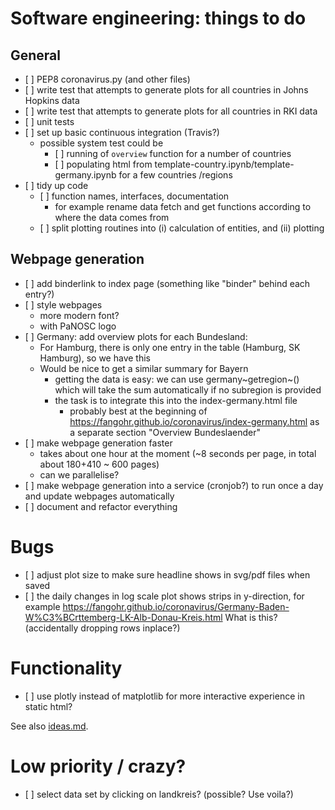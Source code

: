 Software engineering: things to do
==================================

General
-------

-   \[ \] PEP8 coronavirus.py (and other files)
-   \[ \] write test that attempts to generate plots for all countries
    in Johns Hopkins data
-   \[ \] write test that attempts to generate plots for all countries
    in RKI data
-   \[ \] unit tests
-   \[ \] set up basic continuous integration (Travis?)
    -   possible system test could be
        -   \[ \] running of `overview` function for a number of
            countries
        -   \[ \] populating html from
            template-country.ipynb/template-germany.ipynb for a few
            countries /regions
-   \[ \] tidy up code
    -   \[ \] function names, interfaces, documentation
        -   for example rename data fetch and get functions according to
            where the data comes from
    -   \[ \] split plotting routines into (i) calculation of entities, and 
            (ii) plotting

Webpage generation
------------------

-   \[ \] add binderlink to index page (something like \"binder\" behind
    each entry?)
-   \[ \] style webpages
    -   more modern font?
    -   with PaNOSC logo
-   \[ \] Germany: add overview plots for each Bundesland:
    -   For Hamburg, there is only one entry in the table (Hamburg, SK
        Hamburg), so we have this
    -   Would be nice to get a similar summary for Bayern
        -   getting the data is easy: we can use germany~getregion~()
            which will take the sum automatically if no subregion is
            provided
        -   the task is to integrate this into the index-germany.html
            file
            -   probably best at the beginning of
                <https://fangohr.github.io/coronavirus/index-germany.html>
                as a separate section \"Overview Bundeslaender\"
-   \[ \] make webpage generation faster
    -   takes about one hour at the moment (\~8 seconds per page, in
        total about 180+410 \~ 600 pages)
    -   can we parallelise?
-   \[ \] make webpage generation into a service (cronjob?) to run once
    a day and update webpages automatically
-   \[ \] document and refactor everything

Bugs
====

-   \[ \] adjust plot size to make sure headline shows in svg/pdf files
    when saved
-   \[ \] the daily changes in log scale plot shows strips in
    y-direction, for example
    <https://fangohr.github.io/coronavirus/Germany-Baden-W%C3%BCrttemberg-LK-Alb-Donau-Kreis.html>
    What is this? (accidentally dropping rows inplace?)

Functionality
=============

-   \[ \] use plotly instead of matplotlib for more interactive
    experience in static html?

See also [ideas.md](ideas.md).

Low priority / crazy?
=====================

-   \[ \] select data set by clicking on landkreis? (possible? Use
    voila?)

